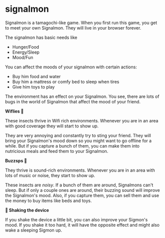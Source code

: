 # signalmon

Signalmon is a tamagochi-like game.
When you first run this game, you get to meet your own Signalmon. They will live in your browser forever.

The signalmon has basic needs like

- Hunger/Food
- Energy/Sleep
- Mood/Fun

You can affect the moods of your signalmon with certain actions:

- Buy him food and water
- Buy him a mattress or comfy bed to sleep when tires
- Give him toys to play

The environment has an effect on your Signalmon. You see, there are lots of bugs in the world of Signalmon that affect the mood of your friend.

**Wiflies 🦟**

These insects thrive in Wifi rich environments. Whenever you are in an area with good coverage they will start to show up.

They are very annoying and constantly try to sting your friend. They will bring your Signalmon's mood down so you might want to go offline for a while. But if you capture a bunch of them, you can make them into nutricious meals and feed them to your Signalmon.

**Buzzsps 🐝**

They thrive is sound-rich environments. Whenever you are in an area with lots of music or noise, they start to show up.

These insects are *noisy*. If a bunch of them are around, Signalmons can't sleep.
But if only a couple ones are around, their buzzing sound will improve the Signalmon's mood. Also, if you capture them, you can sell them and use the money to buy items like beds and toys.

**👋 Shaking the device**

If you shake the device a little bit, you can also improve your Sigmon's mood. If you shake it too hard, it will have the opposite effect and might also wake a sleeping Sigmon up.
